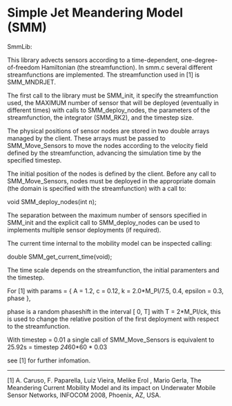 

Simple Jet Meandering Model (SMM)
===========================

SmmLib:

This library advects sensors according to a time-dependent, one-degree-of-freedom 
Hamiltonian (the streamfunction). In smm.c several different streamfunctions are 
implemented. The streamfunction used in [1] is SMM_MNDRJET. 

The first call to the library must be SMM_init, it specify the streamfunction used, the MAXIMUM number
of sensor that will be deployed (eventually in different times) with calls to SMM_deploy_nodes, 
the parameters of the streamfunction, the integrator (SMM_RK2), and the timestep size.

The physical positions of sensor nodes are stored in two double arrays managed by the client. These
arrays must be passed to SMM_Move_Sensors to move the nodes according to the velocity field defined
by the streamfunction, advancing the simulation time by the specified timestep.

The initial position of the nodes is defined by the client. Before any call to SMM_Move_Sensors, nodes
must be deployed in the appropriate domain (the domain is specified with the streamfunction) with a 
call to:

void SMM_deploy_nodes(int n);

The separation between the maximum number of sensors specified in SMM_init and the explicit call to
SMM_deploy_nodes can be used to implements multiple sensor deployments (if required).

The current time internal to the mobility model can be inspected calling:

double SMM_get_current_time(void);

The time scale depends on the streamfunction, the initial paramenters and the timestep.

For [1] with params  = { A = 1.2, c = 0.12, k = 2.0*M_PI/7.5, 0.4, epsilon = 0.3, phase }, 

phase is a random phaseshift in the interval [ 0, T] with T = 2*M_PI/ck, 
this is used to change the relative position of the first deployment
with respect to the streamfunction. 

With  timestep = 0.01 a single call of SMM_Move_Sensors is equivalent 
to 25.92s = timestep *24*60*60 * 0.03

see [1] for further infomation.

------------------

[1] A. Caruso, F. Paparella, Luiz Vieira, Melike Erol , Mario Gerla, 
    The Meandering Current Mobility Model and its impact on Underwater 
	Mobile Sensor Networks, INFOCOM 2008, Phoenix, AZ, USA.
	
